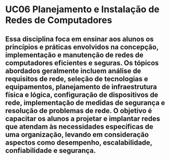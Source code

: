 # UC06 Planejamento e Instalação de Redes de Computadores
## Essa disciplina foca em ensinar aos alunos os princípios e práticas envolvidos na concepção, implementação e manutenção de redes de computadores eficientes e seguras. Os tópicos abordados geralmente incluem análise de requisitos de rede, seleção de tecnologias e equipamentos, planejamento de infraestrutura física e lógica, configuração de dispositivos de rede, implementação de medidas de segurança e resolução de problemas de rede. O objetivo é capacitar os alunos a projetar e implantar redes que atendam às necessidades específicas de uma organização, levando em consideração aspectos como desempenho, escalabilidade, confiabilidade e segurança.

